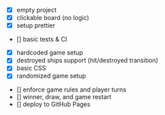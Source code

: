 - [x] empty project
- [x] clickable board (no logic)
- [x] setup prettier
- [] basic tests & CI
- [x] hardcoded game setup
- [x] destroyed ships support (hit/destroyed transition)
- [x] basic CSS
- [x] randomized game setup
- [] enforce game rules and player turns
- [] winner, draw, and game restart
- [] deploy to GitHub Pages
